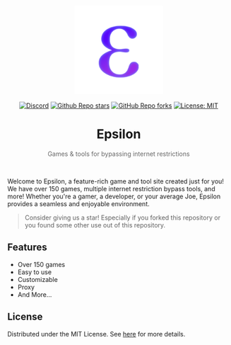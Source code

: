 <p align="center"><img src="https://github.com/Shhadeys/Epsilon/blob/main/imgs/Icon_256_White.png?raw=true" height="200"></p>

<div align="center">
    <a href="https://discord.com/invite/yPYyZ78qCB"><img alt="Discord" src="https://img.shields.io/discord/1252372651842863255?label=Discord-blue"></a>
<a href="https://github.com/Shhadeys/Epsilon"><img alt="Github Repo stars" src="https://img.shields.io/github/stars/Shhadeys/Epsilon?label=github%20stars"></a>
<a href="https://github.com/Shhadeys/Epsilon"><img alt="GitHub Repo forks" src="https://img.shields.io/github/forks/Shhadeys/Epsilon?label=github%20forks"></a>
<a href="https://opensource.org/license/mit"><img alt="License: MIT" src="https://img.shields.io/badge/License-MIT-brightgreen"></a>
</div>
<h1 align="center">Epsilon</h1>
<p align="center" style="opacity: 0.65;">Games & tools for bypassing internet restrictions</p>
<br>

Welcome to Epsilon, a feature-rich game and tool site created just for you! We have over 150 games, multiple internet restriction bypass tools, and more! Whether you're a gamer, a developer, or your average Joe, Epsilon provides a seamless and enjoyable environment.

> Consider giving us a star! Especially if you forked this repository or you found some other use out of this repository.

## Features

-   Over 150 games
-   Easy to use
-   Customizable
-   Proxy
-   And More...


## License

Distributed under the MIT License. See [here](https://github.com/Shhadeys/Epsilon/blob/main/LICENSE) for more details.

